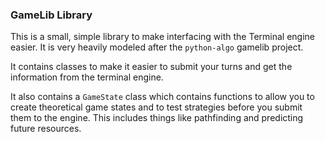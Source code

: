### GameLib Library

This is a small, simple library to make interfacing with the Terminal engine easier.
It is very heavily modeled after the `python-algo` gamelib project.

It contains classes to make it easier to submit your turns and get the information from the terminal engine.

It also contains a `GameState` class which contains functions to allow you to create theoretical game states and to test strategies before you submit them to the engine. This includes things like pathfinding and predicting future resources.

